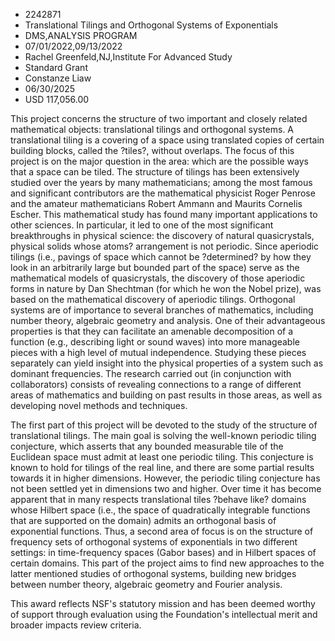 
* 2242871
* Translational Tilings and Orthogonal Systems of Exponentials
* DMS,ANALYSIS PROGRAM
* 07/01/2022,09/13/2022
* Rachel Greenfeld,NJ,Institute For Advanced Study
* Standard Grant
* Constanze Liaw
* 06/30/2025
* USD 117,056.00

This project concerns the structure of two important and closely related
mathematical objects: translational tilings and orthogonal systems. A
translational tiling is a covering of a space using translated copies of certain
building blocks, called the ?tiles?, without overlaps. The focus of this project
is on the major question in the area: which are the possible ways that a space
can be tiled. The structure of tilings has been extensively studied over the
years by many mathematicians; among the most famous and significant contributors
are the mathematical physicist Roger Penrose and the amateur mathematicians
Robert Ammann and Maurits Cornelis Escher. This mathematical study has found
many important applications to other sciences. In particular, it led to one of
the most significant breakthroughs in physical science: the discovery of natural
quasicrystals, physical solids whose atoms? arrangement is not periodic. Since
aperiodic tilings (i.e., pavings of space which cannot be ?determined? by how
they look in an arbitrarily large but bounded part of the space) serve as the
mathematical models of quasicrystals, the discovery of those aperiodic forms in
nature by Dan Shechtman (for which he won the Nobel prize), was based on the
mathematical discovery of aperiodic tilings. Orthogonal systems are of
importance to several branches of mathematics, including number theory,
algebraic geometry and analysis. One of their advantageous properties is that
they can facilitate an amenable decomposition of a function (e.g., describing
light or sound waves) into more manageable pieces with a high level of mutual
independence. Studying these pieces separately can yield insight into the
physical properties of a system such as dominant frequencies. The research
carried out (in conjunction with collaborators) consists of revealing
connections to a range of different areas of mathematics and building on past
results in those areas, as well as developing novel methods and techniques.

The first part of this project will be devoted to the study of the structure of
translational tilings. The main goal is solving the well-known periodic tiling
conjecture, which asserts that any bounded measurable tile of the Euclidean
space must admit at least one periodic tiling. This conjecture is known to hold
for tilings of the real line, and there are some partial results towards it in
higher dimensions. However, the periodic tiling conjecture has not been settled
yet in dimensions two and higher. Over time it has become apparent that in many
respects translational tiles ?behave like? domains whose Hilbert space (i.e.,
the space of quadratically integrable functions that are supported on the
domain) admits an orthogonal basis of exponential functions. Thus, a second area
of focus is on the structure of frequency sets of orthogonal systems of
exponentials in two different settings: in time-frequency spaces (Gabor bases)
and in Hilbert spaces of certain domains. This part of the project aims to find
new approaches to the latter mentioned studies of orthogonal systems, building
new bridges between number theory, algebraic geometry and Fourier analysis.

This award reflects NSF's statutory mission and has been deemed worthy of
support through evaluation using the Foundation's intellectual merit and broader
impacts review criteria.
